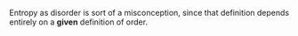 Entropy as disorder is sort of a misconception, since that definition depends entirely on a **given** definition of order.